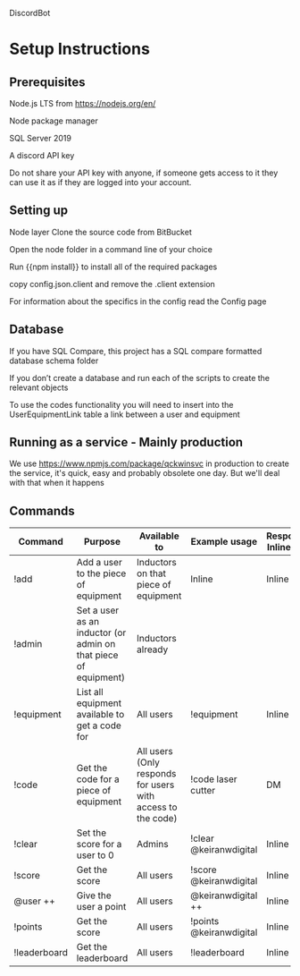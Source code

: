 DiscordBot

# Setup Instructions 


## Prerequisites
Node.js LTS from https://nodejs.org/en/

Node package manager

SQL Server 2019

A discord API key

Do not share your API key with anyone, if someone gets access to it they can use it as if they are logged into your account.

## Setting up
Node layer
Clone the source code from BitBucket

Open the node folder in a command line of your choice

Run {{npm install}} to install all of the required packages

copy config.json.client and remove the .client extension

For information about the specifics in the config read the Config page

## Database
If you have SQL Compare, this project has a SQL compare formatted database schema folder

If you don’t create a database and run each of the scripts to create the relevant objects

To use the codes functionality you will need to insert into the UserEquipmentLink table a link between a user and equipment

## Running as a service - Mainly production

We use https://www.npmjs.com/package/qckwinsvc in production to create the service, it's quick, easy and probably obsolete one day. But we'll deal with that when it happens

## Commands
| Command  | Purpose  | Available to  |  Example usage | Responds Inline/DM |
|---|---|---|---|---|
|!add| Add a user to the piece of equipment  |  Inductors on that piece of equipment | Inline  | Inline|
|!admin| Set a user as an inductor (or admin on that piece of equipment) | Inductors already |   |   |
|!equipment|List all equipment available to get a code for   | All users  |  !equipment | Inline |
|!code|  Get the code for a piece of equipment|  All users (Only responds for users with access to the code) |  !code laser cutter | DM |
|!clear| Set the score for a user to 0 | Admins  |!clear @keiranwdigital| Inline |
|!score| Get the score  | All users  | !score @keiranwdigital | Inline|
|@user ++| Give the user a point | All users  |@keiranwdigital ++ | Inline|
|!points| Get the score  | All users  | !points @keiranwdigital | Inline|
|!leaderboard| Get the leaderboard  |  All users | !leaderboard | Inline |